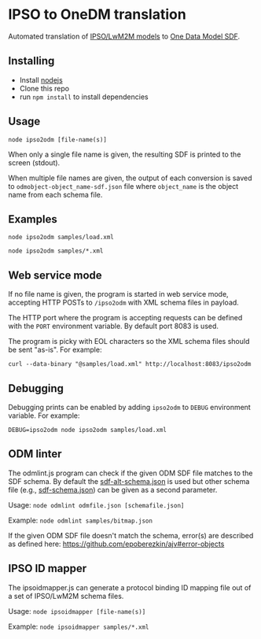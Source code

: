 # IPSO to OneDM translation

Automated translation of [IPSO/LwM2M models](http://www.openmobilealliance.org/wp/OMNA/LwM2M/LwM2MRegistry.html) to [One Data Model SDF](https://github.com/one-data-model/language/blob/master/sdf.md).

## Installing

* Install [nodejs](https://nodejs.org/en/)
* Clone this repo
* run `npm install` to install dependencies

## Usage

`node ipso2odm [file-name(s)]`

When only a single file name is given, the resulting SDF is printed to the screen (stdout).

When multiple file names are given, the output of each conversion is saved to `odmobject-object_name-sdf.json` file where `object_name` is the object name from each schema file.

## Examples

`node ipso2odm samples/load.xml`

`node ipso2odm samples/*.xml`

## Web service mode

If no file name is given, the program is started in web service mode, accepting HTTP POSTs to `/ipso2odm` with XML schema files in payload.

The HTTP port where the program is accepting requests can be defined with the `PORT` environment variable. By default port 8083 is used.

The program is picky with EOL characters so the XML schema files should be sent "as-is". For example:

`curl --data-binary "@samples/load.xml" http://localhost:8083/ipso2odm`

## Debugging

Debugging prints can be enabled by adding `ipso2odm` to `DEBUG` environment variable. For example:

`DEBUG=ipso2odm node ipso2odm samples/load.xml`

## ODM linter

The odmlint.js program can check if the given ODM SDF file matches to the SDF schema. By default the [sdf-alt-schema.json](sdf-alt-schema.json) is used but other schema file (e.g., [sdf-schema.json](https://github.com/one-data-model/language/blob/master/sdf-schema.json)) can be given as a second parameter.

Usage: `node odmlint odmfile.json [schemafile.json]`

Example: `node odmlint samples/bitmap.json`

If the given ODM SDF file doesn't match the schema, error(s) are described as defined here: https://github.com/epoberezkin/ajv#error-objects

## IPSO ID mapper

The ipsoidmapper.js can generate a protocol binding ID mapping file out of a set of IPSO/LwM2M schema files.

Usage: `node ipsoidmapper [file-name(s)]`

Example: `node ipsoidmapper samples/*.xml`
